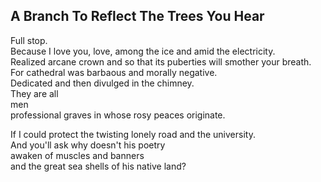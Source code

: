 A Branch To Reflect The Trees You Hear
--------------------------------------
Full stop.  
Because I love you, love, among the ice and amid the electricity.  
Realized arcane crown and so that its puberties will smother your breath.  
For cathedral was barbaous and morally negative.  
Dedicated and then divulged in the chimney.  
They are all  
men  
professional graves in whose rosy peaces originate.  
  
If I could protect the twisting lonely road and the university.  
And you'll ask why doesn't his poetry  
awaken of muscles and banners  
and the great sea shells of his native land?  

